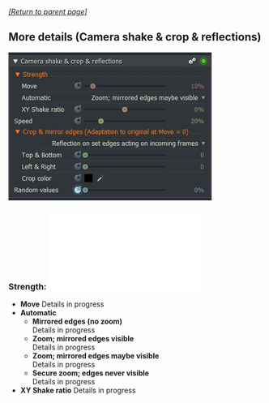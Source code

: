 *[[Return to parent page]](../README.md)*  

## More details (Camera shake & crop & reflections)

![](img.JPG)

### Strength: ![](Strength.img)
  - **Move**
    Details in progress  
  - **Automatic**
    - **Mirrored edges (no zoom)**  
      Details in progress
    - **Zoom; mirrored edges visible**  
      Details in progress
    - **Zoom; mirrored edges maybe visible**  
      Details in progress
    - **Secure zoom; edges never visible**  
       Details in progress
  - **XY Shake ratio**
    Details in progress





